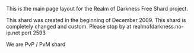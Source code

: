 This is the main page layout for the Realm of Darkness Free Shard project.



This shard was created in the beginning of December 2009.  This shard is completely changed and custom. Please stop by at realmofdarkness.no-ip.net port 2593



We are PvP / PvM shard

